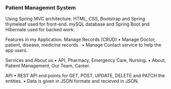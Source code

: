 ### Patient Managemnt System
Using Spring MVC architecture.
HTML, CSS, Bootstrap and Spring thymeleaf used for front-end.
mySQL database and Spring Boot and Hibernate used for backed work.

Features in my Application.
Manage Records (CRUD)
• Manage Doctor, patient, disease, medicine records .
• Manage Contact service to help the app users.


Services and About us
• API, Pharmacy, Emergency Care, Nursing.
• About, Patient Management, Our Team, Career.

API
• REST API end points for GET, POST, UPDATE, DELETE and PATCH the entities.
• Data is given in JSON formate and recieved in JSON.


